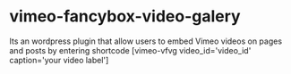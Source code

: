 vimeo-fancybox-video-galery
===========================

Its an wordpress plugin that allow users to embed Vimeo videos on pages and posts by entering shortcode [vimeo-vfvg video_id='video_id' caption='your video label']